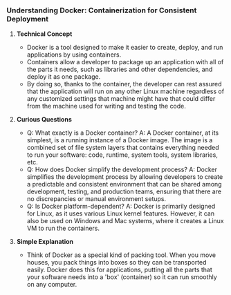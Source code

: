 ### Understanding Docker: Containerization for Consistent Deployment

1. **Technical Concept**
   - Docker is a tool designed to make it easier to create, deploy, and run applications by using containers.
   - Containers allow a developer to package up an application with all of the parts it needs, such as libraries and other dependencies, and deploy it as one package.
   - By doing so, thanks to the container, the developer can rest assured that the application will run on any other Linux machine regardless of any customized settings that machine might have that could differ from the machine used for writing and testing the code.

2. **Curious Questions**
   - Q: What exactly is a Docker container?
     A: A Docker container, at its simplest, is a running instance of a Docker image. The image is a combined set of file system layers that contains everything needed to run your software: code, runtime, system tools, system libraries, etc.
   - Q: How does Docker simplify the development process?
     A: Docker simplifies the development process by allowing developers to create a predictable and consistent environment that can be shared among development, testing, and production teams, ensuring that there are no discrepancies or manual environment setups.
   - Q: Is Docker platform-dependent?
     A: Docker is primarily designed for Linux, as it uses various Linux kernel features. However, it can also be used on Windows and Mac systems, where it creates a Linux VM to run the containers.

3. **Simple Explanation**
   - Think of Docker as a special kind of packing tool. When you move houses, you pack things into boxes so they can be transported easily. Docker does this for applications, putting all the parts that your software needs into a 'box' (container) so it can run smoothly on any computer.